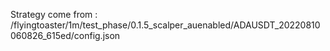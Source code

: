 Strategy come from : /flyingtoaster/1m/test_phase/0.1.5_scalper_auenabled/ADAUSDT_20220810060826_615ed/config.json